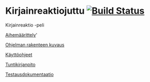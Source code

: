 Kirjainreaktiojuttu [![Build Status](<https://travis-ci.org/tl0/jlab.png>)](https://travis-ci.org/tl0/jlab)
===========================================================================================================

Kirjainreaktio -peli



[Aihemäärittely][1]'

[Ohjelman rakenteen kuvaus][2]

[Käyttöohjeet][3]

[Tuntikirjanpito][4]

[Testausdokumentaatio][5]

[1]: <dokumentointi/aihe.md>

[2]: <dokumentointi/rakenne.md>

[3]: <dokumentointi/ohjeet.md>

[4]: <dokumentointi/tuntikirjanpito.md>

[5]: <dokumentointi/testaus.md>


